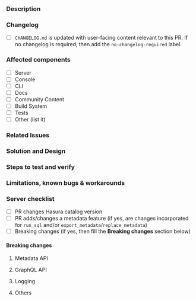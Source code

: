<!-- Thank you for submitting this PR! :) -->
<!-- Provide a general summary of your changes in the Title above ^, end with (close #<issue-no>) or (fix #<issue-no>) -->

### Description
<!-- The title might not be enough to convey how this change affects the user. -->
<!-- Describe the changes from a user's perspective -->

### Changelog

- [ ] `CHANGELOG.md` is updated with user-facing content relevant to this PR. If no changelog is required, then add the `no-changelog-required` label.

### Affected components
<!-- Remove non-affected components from the list -->

- [ ] Server
- [ ] Console
- [ ] CLI
- [ ] Docs
- [ ] Community Content
- [ ] Build System
- [ ] Tests
- [ ] Other (list it)

### Related Issues
<!-- Please make sure you have an issue associated with this Pull Request -->
<!-- And then add `(close #<issue-no>)` to the pull request title -->
<!-- Add the issue number below (e.g. #234) -->

### Solution and Design
<!-- How is this issue solved/fixed? What is the design? -->
<!-- It's better if we elaborate -->

### Steps to test and verify
<!-- If this is a feature, what are the steps to try them out? -->
<!-- If this is a bug-fix, how do we verify the fix? -->

### Limitations, known bugs & workarounds
<!-- Limitations of the PR, known bugs and suggested workarounds -->
<!-- Feel free to delete these comment lines -->

### Server checklist
<!-- A checklist for server code -->

- [ ] PR changes Hasura catalog version
- [ ] PR adds/changes a metadata feature (if yes, are changes incorporated for `run_sql` and/or `export_metadata`/`replace_metadata`)
- [ ] Breaking changes (if yes, then fill the **Breaking changes** section below)

#### Breaking changes

1. Metadata API
<!-- Add any metadata related breaking changes -->

2. GraphQL API
<!-- Any breaking changes in schema auto-generation logic -->
<!-- Add any schema related breaking changes -->

3. Logging
<!-- Add any logging related breaking changes -->

4. Others
<!-- Add any other breaking change not categorized above -->
